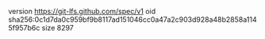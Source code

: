 version https://git-lfs.github.com/spec/v1
oid sha256:0c1d7da0c959bf9b8117ad151046cc0a47a2c903d928a48b2858a1145f957b6c
size 8297
